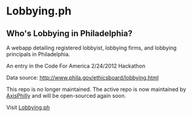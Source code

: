 # Lobbying.ph #

## Who's Lobbying in Philadelphia? ##

A webapp detailing registered lobbyist, lobbying firms, and lobbying principals in Philadelphia. 

An entry in the Code For America 2/24/2012 Hackathon

Data source: http://www.phila.gov/ethicsboard/lobbying.html

This repo is no longer maintained. The active repo is now maintained by [AxisPhilly](http://www.github.com/AxisPhilly) and will be open-sourced again soon.

Visit [Lobbying.ph](http://www.lobbying.ph)
